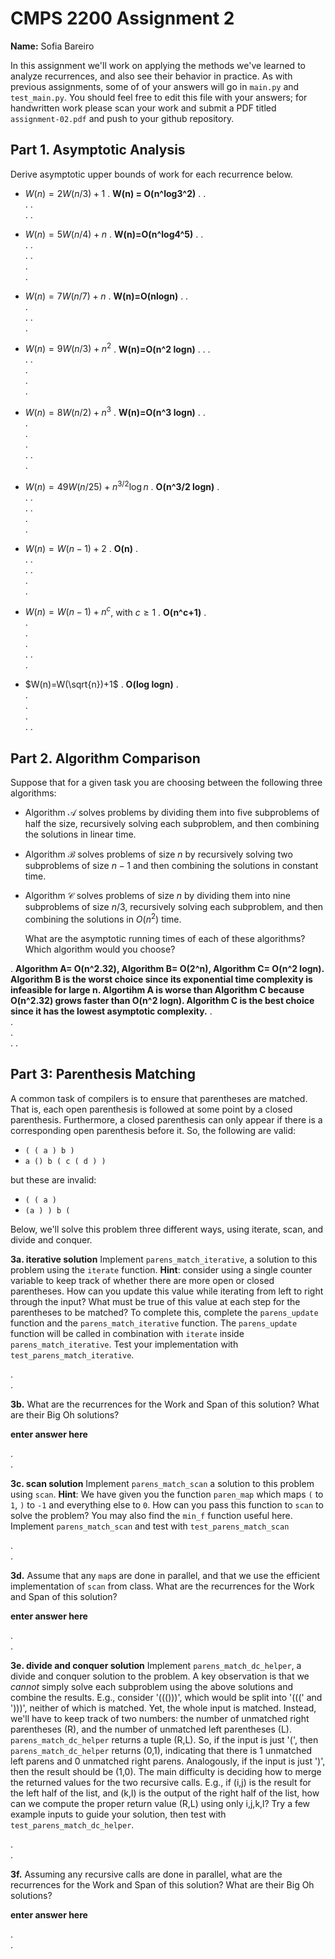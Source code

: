 # CMPS 2200 Assignment 2

**Name:** Sofia Bareiro 

In this assignment we'll work on applying the methods we've learned to analyze recurrences, and also see their behavior
in practice. As with previous
assignments, some of of your answers will go in `main.py` and `test_main.py`. You
should feel free to edit this file with your answers; for handwritten
work please scan your work and submit a PDF titled `assignment-02.pdf`
and push to your github repository. 


## Part 1. Asymptotic Analysis

Derive asymptotic upper bounds of work for each recurrence below.

* $W(n)=2W(n/3)+1$
.  **W(n) = O(n^log3^2)**
.
.  
. 
.  
. 
.  

 
* $W(n)=5W(n/4)+n$
.  **W(n)=O(n^log4^5)**
.
.  
. 
.  
. 
.  
.  
. 

* $W(n)=7W(n/7)+n$
. **W(n)=O(nlogn)**
. 
.  
.  
. 
.  
.

* $W(n)=9W(n/3)+n^2$
.  **W(n)=O(n^2 logn)**
.
. 
.  
. 
.  
.  
.  
.

* $W(n)=8W(n/2)+n^3$
.  **W(n)=O(n^3 logn)**
.
.  
.  
.  
.  
. 
.  
. 


* $W(n)=49W(n/25)+n^{3/2}\log n$
.  **O(n^3/2 logn)**
.  
. 
.  
. 
.  
.  
.  

* $W(n)=W(n-1)+2$
.  **O(n)**
.  
. 
.  
. 
.  
.  
.  

* $W(n)= W(n-1)+n^c$, with $c\geq 1$
.  **O(n^c+1)**
.  
.  
.  
.  
. 
.  
. 

* $W(n)=W(\sqrt{n})+1$
.  **O(log logn)**
.  
.  
.  
.  
. 
. 


## Part 2. Algorithm Comparison

Suppose that for a given task you are choosing between the following three algorithms:

  * Algorithm $\mathcal{A}$ solves problems by dividing them into
      five subproblems of half the size, recursively solving each
      subproblem, and then combining the solutions in linear time.
    
  * Algorithm $\mathcal{B}$ solves problems of size $n$ by
      recursively solving two subproblems of size $n-1$ and then
      combining the solutions in constant time.
    
  * Algorithm $\mathcal{C}$ solves problems of size $n$ by dividing
      them into nine subproblems of size $n/3$, recursively solving
      each subproblem, and then combining the solutions in $O(n^2)$
      time.

    What are the asymptotic running times of each of these algorithms?
    Which algorithm would you choose?


.  **Algorithm A= O(n^2.32), Algorithm B= O(2^n), Algorithm C= O(n^2 logn). Algorithm B is the worst choice since its exponential time complexity is infeasible for large n. Algortihm A is worse than Algorithm C because O(n^2.32) grows faster than O(n^2 logn). Algorithm C is the best choice since it has the lowest asymptotic complexity.**
.  
.  
.  
. 
. 



## Part 3: Parenthesis Matching

A common task of compilers is to ensure that parentheses are matched. That is, each open parenthesis is followed at some point by a closed parenthesis. Furthermore, a closed parenthesis can only appear if there is a corresponding open parenthesis before it. So, the following are valid:

- `( ( a ) b )`
- `a () b ( c ( d ) )`

but these are invalid:

- `( ( a )`
- `(a ) ) b (`

Below, we'll solve this problem three different ways, using iterate, scan, and divide and conquer.

**3a. iterative solution** Implement `parens_match_iterative`, a solution to this problem using the `iterate` function. **Hint**: consider using a single counter variable to keep track of whether there are more open or closed parentheses. How can you update this value while iterating from left to right through the input? What must be true of this value at each step for the parentheses to be matched? To complete this, complete the `parens_update` function and the `parens_match_iterative` function. The `parens_update` function will be called in combination with `iterate` inside `parens_match_iterative`. Test your implementation with `test_parens_match_iterative`.


.  
. 



**3b.** What are the recurrences for the Work and Span of this solution? What are their Big Oh solutions?

**enter answer here**

.  
. 



**3c. scan solution** Implement `parens_match_scan` a solution to this problem using `scan`. **Hint**: We have given you the function `paren_map` which maps `(` to `1`, `)` to `-1` and everything else to `0`. How can you pass this function to `scan` to solve the problem? You may also find the `min_f` function useful here. Implement `parens_match_scan` and test with `test_parens_match_scan`

.  
. 



**3d.** Assume that any `map`s are done in parallel, and that we use the efficient implementation of `scan` from class. What are the recurrences for the Work and Span of this solution? 

**enter answer here**

.  
.  




**3e. divide and conquer solution** Implement `parens_match_dc_helper`, a divide and conquer solution to the problem. A key observation is that we *cannot* simply solve each subproblem using the above solutions and combine the results. E.g., consider '((()))', which would be split into '(((' and ')))', neither of which is matched. Yet, the whole input is matched. Instead, we'll have to keep track of two numbers: the number of unmatched right parentheses (R), and the number of unmatched left parentheses (L). `parens_match_dc_helper` returns a tuple (R,L). So, if the input is just '(', then `parens_match_dc_helper` returns (0,1), indicating that there is 1 unmatched left parens and 0 unmatched right parens. Analogously, if the input is just ')', then the result should be (1,0). The main difficulty is deciding how to merge the returned values for the two recursive calls. E.g., if (i,j) is the result for the left half of the list, and (k,l) is the output of the right half of the list, how can we compute the proper return value (R,L) using only i,j,k,l? Try a few example inputs to guide your solution, then test with `test_parens_match_dc_helper`.



.  
. 





**3f.** Assuming any recursive calls are done in parallel, what are the recurrences for the Work and Span of this solution? What are their Big Oh solutions?

**enter answer here**

.  
. 


 
 


